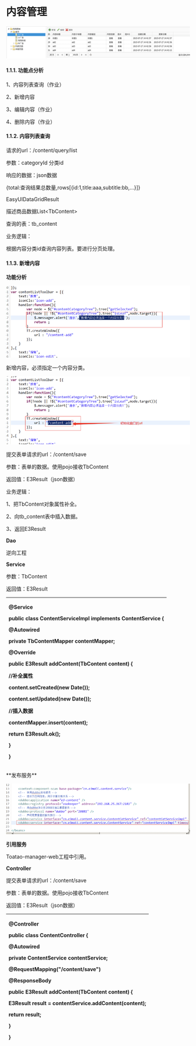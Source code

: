 # 内容管理

![](../../../../.gitbook/assets/image%20%2828%29.png)



#### 1.1.1.                  功能点分析

1、内容列表查询（作业）

2、新增内容

3、编辑内容（作业）

4、删除内容（作业）

#### 1.1.2.                  内容列表查询

请求的url：/content/query/list

参数：categoryId 分类id

响应的数据：json数据

{total:查询结果总数量,rows\[{id:1,title:aaa,subtitle:bb,...}\]}

EasyUIDataGridResult

描述商品数据List&lt;TbContent&gt;

查询的表：tb\_content

业务逻辑：

根据内容分类id查询内容列表。要进行分页处理。

#### 1.1.3.                  新增内容

**功能分析**

![](../../../../.gitbook/assets/image%20%28129%29.png)

新增内容，必须指定一个内容分类。

![](../../../../.gitbook/assets/image%20%28284%29.png)

提交表单请求的url：/content/save

参数：表单的数据。使用pojo接收TbContent

返回值：E3Result（json数据）

业务逻辑：

1、把TbContent对象属性补全。

2、向tb\_content表中插入数据。

3、返回E3Result

**Dao**

逆向工程

**Service**

参数：TbContent

返回值：E3Result

<table>
  <thead>
    <tr>
      <th style="text-align:left">
        <p>@Service</p>
        <p><b>public</b>  <b>class</b> ContentServiceImpl <b>implements</b> ContentService
          {</p>
        <p>@Autowired</p>
        <p> <b>private</b> TbContentMapper contentMapper;</p>
        <p>@Override</p>
        <p> <b>public</b> E3Result addContent(TbContent content) {</p>
        <p>//补全属性</p>
        <p>content.setCreated(<b>new</b> Date());</p>
        <p>content.setUpdated(<b>new</b> Date());</p>
        <p>//插入数据</p>
        <p>contentMapper.insert(content);</p>
        <p> <b>return</b> E3Result.ok();</p>
        <p>}</p>
        <p>}</p>
      </th>
    </tr>
  </thead>
  <tbody></tbody>
</table>**发布服务**

![](../../../../.gitbook/assets/image%20%2827%29.png)

**引用服务**

Toatao-manager-web工程中引用。

**Controller**

提交表单请求的url：/content/save

参数：表单的数据。使用pojo接收TbContent

返回值：E3Result（json数据）

<table>
  <thead>
    <tr>
      <th style="text-align:left">
        <p>@Controller</p>
        <p><b>public</b>  <b>class</b> ContentController {</p>
        <p>@Autowired</p>
        <p> <b>private</b> ContentService contentService;</p>
        <p>@RequestMapping("/content/save")</p>
        <p>@ResponseBody</p>
        <p> <b>public</b> E3Result addContent(TbContent content) {</p>
        <p>E3Result result = contentService.addContent(content);</p>
        <p> <b>return</b> result;</p>
        <p>}</p>
        <p>}</p>
      </th>
    </tr>
  </thead>
  <tbody></tbody>
</table>
